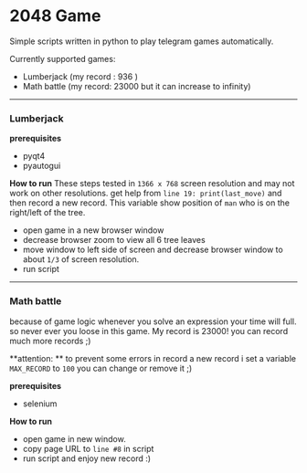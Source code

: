 
# 2048 Game

Simple scripts written in python to play telegram games automatically. 

Currently supported games:
- Lumberjack (my record : 936 )
- Math battle (my record: 23000 but it can increase to infinity)
---

### Lumberjack
**prerequisites**
 - pyqt4
 - pyautogui

**How to run**
These steps tested in `1366 x 768` screen resolution and may not work on other resolutions. get help from `line 19: print(last_move)` and then record a new record. This variable show position of `man` who is on the right/left of the tree.

- open game in a new browser window
- decrease browser zoom to view all 6 tree leaves
-  move window to left side of screen and decrease browser window to  about `1/3` of screen resolution.
- run script

---

### Math battle
because of game logic whenever you solve an expression your time will full. so never ever you loose in this game. My record is  23000! you can record much more records ;)

**attention: ** to prevent some errors in record a new record i set a variable `MAX_RECORD` to `100` you can change or remove it ;)

**prerequisites**
- selenium

**How to run**
- open game in new window. 
- copy page URL to `line #8` in script
- run script and enjoy new record :)
